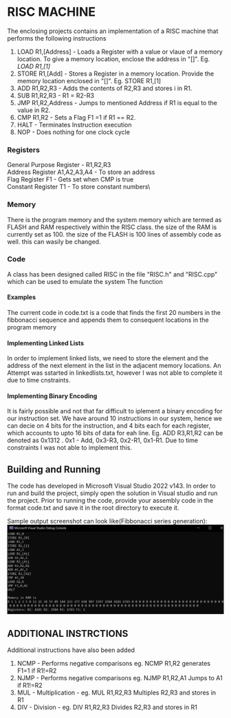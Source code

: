 # RISC MACHINE #

The enclosing projects contains an implementation of a RISC machine that performs the following instructions
1. LOAD R1,[Address] - Loads a Register with a value or vlaue of a memory location. To give a memory location, enclose the address in "[]".
Eg. *LOAD R1,[1]*
2. STORE R1,[Add] - Stores a Register in a memory location. Provide the memory location enclosed in "[]". Eg. STORE R1,[1] 
3. ADD R1,R2,R3 - Adds the contents of R2,R3 and stores i in R1.
4. SUB R1,R2,R3 - R1 = R2-R3
4. JMP R1,R2,Address - Jumps to mentioned Address if R1 is equal to the value in R2.
4. CMP R1,R2 - Sets a Flag F1 =1 if R1 == R2.
4. HALT - Terminates Instruction execution
4. NOP - Does nothing for one clock cycle

### Registers ###
General Purpose Register - R1,R2,R3\
Address Register A1,A2,A3,A4 - To store an address \
Flag Register F1 - Gets set when CMP is true\
Constant Register T1 - To store constant numbers\

### Memory ###
There is the program memory and the system memory which are termed as FLASH and RAM respectively within the RISC class. the size of the RAM is currently set as 100. the size of the FLASH is 100 lines of assembly code as well. this can wasily be changed.

### Code ###
A class has been designed called RISC in the file "RISC.h" and "RISC.cpp" which can be used to emulate the system
The function 

#### Examples ####
The current code in code.txt is a code that finds the first 20 numbers in the fibbonacci sequence and appends them to consequent locations in the program memory

#### Implementing Linked Lists ####
In order to implement linked lists, we need to store the element and the address of the next element in the list in the adjacent memory locations. An Attempt was sstarted in linkedlists.txt, however I was not able to complete it due to time cnstraints.

#### Implementing Binary Encoding ####
It is fairly possible and not that far difficult to iplement a binary encoding for our instruction set. We have around 10 instructions in our system, hence we can decie on 4 bits for the instruction, and 4 bits each for each register, which accounts to upto 16 bits of data for eah line.
Eg. ADD R3,R1,R2 can be denoted as 0x1312 . 0x1 - Add, 0x3-R3, 0x2-R1, 0x1-R1. Due to time constraints I was not able to implement this.

## Building and Running ##

The code has developed in Microsoft Visual Studio 2022 v143. In order to run and build the project, simply open the solution in Visual studio and run the project.
Prior to running the code, provide your assembly code in the format code.txt and save it in the root directory to execute it.

Sample output screenshot can look like(Fibbonacci series generation):
![Output](output.png)
## ADDITIONAL INSTRCTIONS ##

Additional instructions have also been added
1. NCMP - Performs negative comparisons
    eg. NCMP R1,R2 generates F1=1 if R1!=R2
2. NJMP - Performs negative comparisons
    eg. NJMP R1,R2,A1 Jumps to A1 if R1!=R2
3. MUL - Multiplication - eg. MUL R1,R2,R3 Multiples R2,R3 and stores in R1
4. DIV - Division - eg. DIV R1,R2,R3 Divides R2,R3 and stores in R1
